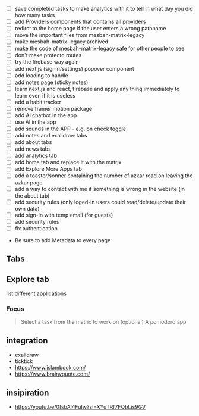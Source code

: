 - [ ] save completed tasks to make analytics with it to tell in what day you did how many tasks
- [ ] add Providers components that contains all providers
- [ ] redirct to the home page if the user enters a wrong pathname
- [ ] move the important files from mesbah-matrix-legacy
- [ ] make mesbah-matrix-legacy archived
- [ ] make the code of mesbah-matrix-legacy safe for other people to see
- [ ] don't make protectd routes
- [ ] try the firebase way again
- [ ] add next js (signin/settings) popover component
- [ ] add loading to handle
- [ ] add notes page (sticky notes)
- [ ] learn next.js and react, firebase and apply any thing immediately to learn
        even if it is useless
- [ ] add a habit tracker
- [ ] remove framer motion package
- [ ] add AI chatbot in the app
- [ ] use AI in the app
- [ ] add sounds in the APP
        - e.g. on check toggle
- [ ] add notes and exalidraw tabs
- [ ] add about tabs
- [ ] add news tabs
- [ ] add analytics tab
- [ ] add home tab and replace it with the matrix
- [ ] add Explore More Apps tab
- [ ] add a toaster/sonner containing the number of azkar read on leaving the azkar page
- [ ] add a way to contact with me if something is wrong in the website (in the about tab)
- [ ] add security rules (only loged-in users could read/delete/update their own data)
- [ ] add sign-in with temp email (for guests)
- [ ] add security rules
- [ ] fix authentication
- Be sure to add Metadata to every page

## Tabs

## Explore tab

list different applications

### Focus
>
> Select a task from the matrix to work on (optional)
> A pomodoro app

## integration

- exalidraw
- ticktick
- <https://www.islambook.com/>
- <https://www.brainyquote.com/>

## insipiration

- <https://youtu.be/0fsbAl4FuIw?si=XYuTRf7FQbLis9GV>
